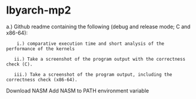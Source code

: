 # lbyarch-mp2

a.) Github readme containing the following (debug and release mode; C and x86-64):

        i.) comparative execution time and short analysis of the performance of the kernels

       ii.) Take a screenshot of the program output with the correctness check (C).

       iii.) Take a screenshot of the program output, including the correctness check (x86-64).

Download NASM
Add NASM to PATH environment variable